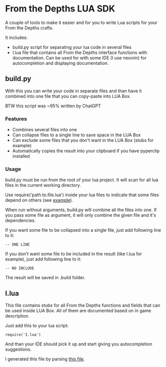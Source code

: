 # From the Depths LUA SDK

A couple of tools to make it easier and for you to write Lua scripts for your From the Depths crafts.

It includes:

- build.py script for separating your lua code in several files
- I.lua file that contains all From the Depths interface functions with documentation. Can be used for with some IDE (I use neovim) for autocompletion and displaying documentation.

## build.py

With this you can write your code in separate files and than have it combined into one file that you can copy-paste into LUA Box.

BTW this script was ~95% written by ChatGPT

### Features

- Combines several files into one
- Can collapse files to a single line to save space in the LUA Box
- Can exclude some files that you don't want in the LUA Box (stubs for example)
- Automatically copies the result into your clipboard if you have pyperclip installed

### Usage

build.py must be run from the root of your lua project. It will scan for all lua files in the current working directory.

Use require('path.to.file.lua') inside your lua files to indicate that some files depend on others (see [example](./low/ExampleClass.lua)).

When run without arguments, build.py will combine all the files into one. If you pass some file as argument, it will only combine the given file and it's dependencies.

If you want some file to be collapsed into a single file, just add following line to it:

```
-- ONE LINE
```

If you don't want some file to be included in the result (like I.lua for example), just add following line to it:

```
-- NO INCLUDE
```

The result will be saved in .build folder.

## I.lua

This file contains stubs for all From the Depths functions and fields that can be used inside LUA Box. All of them are documented based on in game description.

Just add this to your lua script:

```
require('I.lua')
```

And than your IDE should pick it up and start giving you autocompletion suggestions.

I generated this file by parsing [this file](https://gist.github.com/SurvivorBob/955f815a10b104183983a5cd44377892).
